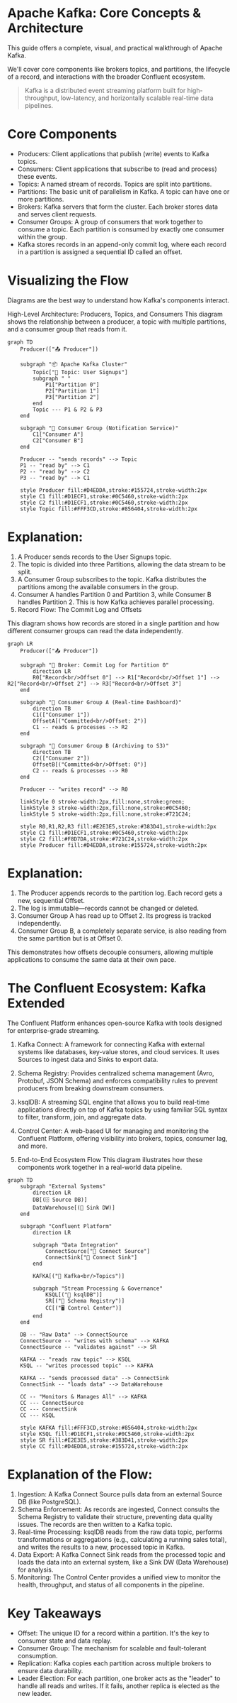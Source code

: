 # Apache Kafka: Core Concepts & Architecture
This guide offers a complete, visual, and practical walkthrough of Apache Kafka. 

We'll cover core components like brokers topics, and partitions, the lifecycle of a record, and interactions with the broader Confluent ecosystem.

> Kafka is a distributed event streaming platform built for high-throughput, low-latency, and horizontally scalable real-time data pipelines.


# Core Components
- Producers: Client applications that publish (write) events to Kafka topics.
- Consumers: Client applications that subscribe to (read and process) these events.
- Topics: A named stream of records. Topics are split into partitions.
- Partitions: The basic unit of parallelism in Kafka. A topic can have one or more partitions.
- Brokers: Kafka servers that form the cluster. Each broker stores data and serves client requests.
- Consumer Groups: A group of consumers that work together to consume a topic. Each partition is consumed by exactly one consumer within the group.
- Kafka stores records in an append-only commit log, where each record in a partition is assigned a sequential ID called an offset.

# Visualizing the Flow
Diagrams are the best way to understand how Kafka's components interact.

High-Level Architecture: Producers, Topics, and Consumers
This diagram shows the relationship between a producer, a topic with multiple partitions, and a consumer group that reads from it.

```mermaid
graph TD
    Producer(["📤 Producer"])

    subgraph "📦 Apache Kafka Cluster"
        Topic["🔹 Topic: User Signups"]
        subgraph " "
            P1["Partition 0"]
            P2["Partition 1"]
            P3["Partition 2"]
        end
        Topic --- P1 & P2 & P3
    end

    subgraph "👥 Consumer Group (Notification Service)"
        C1["Consumer A"]
        C2["Consumer B"]
    end

    Producer -- "sends records" --> Topic
    P1 -- "read by" --> C1
    P2 -- "read by" --> C2
    P3 -- "read by" --> C1

    style Producer fill:#D4EDDA,stroke:#155724,stroke-width:2px
    style C1 fill:#D1ECF1,stroke:#0C5460,stroke-width:2px
    style C2 fill:#D1ECF1,stroke:#0C5460,stroke-width:2px
    style Topic fill:#FFF3CD,stroke:#856404,stroke-width:2px

```

# Explanation:

1. A Producer sends records to the User Signups topic.
1. The topic is divided into three Partitions, allowing the data stream to be split.
1. A Consumer Group subscribes to the topic. Kafka distributes the partitions among the available consumers in the group.
1. Consumer A handles Partition 0 and Partition 3, while Consumer B handles Partition 2. This is how Kafka achieves parallel processing.
1. Record Flow: The Commit Log and Offsets

This diagram shows how records are stored in a single partition and how different consumer groups can read the data independently.

```mermaid
graph LR
    Producer(["📤 Producer"])

    subgraph "🧱 Broker: Commit Log for Partition 0"
        direction LR
        R0["Record<br/>Offset 0"] --> R1["Record<br/>Offset 1"] --> R2["Record<br/>Offset 2"] --> R3["Record<br/>Offset 3"]
    end

    subgraph "👥 Consumer Group A (Real-time Dashboard)"
        direction TB
        C1(["Consumer 1"])
        OffsetA[("Committed<br/>Offset: 2")]
        C1 -- reads & processes --> R2
    end

    subgraph "👥 Consumer Group B (Archiving to S3)"
        direction TB
        C2(["Consumer 2"])
        OffsetB[("Committed<br/>Offset: 0")]
        C2 -- reads & processes --> R0
    end

    Producer -- "writes record" --> R0

    linkStyle 0 stroke-width:2px,fill:none,stroke:green;
    linkStyle 3 stroke-width:2px,fill:none,stroke:#0C5460;
    linkStyle 5 stroke-width:2px,fill:none,stroke:#721C24;

    style R0,R1,R2,R3 fill:#E2E3E5,stroke:#383D41,stroke-width:2px
    style C1 fill:#D1ECF1,stroke:#0C5460,stroke-width:2px
    style C2 fill:#F8D7DA,stroke:#721C24,stroke-width:2px
    style Producer fill:#D4EDDA,stroke:#155724,stroke-width:2px
```

# Explanation:
1. The Producer appends records to the partition log. Each record gets a new, sequential Offset.
1. The log is immutable—records cannot be changed or deleted.
1. Consumer Group A has read up to Offset 2. Its progress is tracked independently.
1. Consumer Group B, a completely separate service, is also reading from the same partition but is at Offset 0.

This demonstrates how offsets decouple consumers, allowing multiple applications to consume the same data at their own pace.

# The Confluent Ecosystem: Kafka Extended
The Confluent Platform enhances open-source Kafka with tools designed for enterprise-grade streaming.

1. Kafka Connect: A framework for connecting Kafka with external systems like databases, key-value stores, and cloud services. It uses Sources to ingest data and Sinks to export data.

1. Schema Registry: Provides centralized schema management (Avro, Protobuf, JSON Schema) and enforces compatibility rules to prevent producers from breaking downstream consumers.

1. ksqlDB: A streaming SQL engine that allows you to build real-time applications directly on top of Kafka topics by using familiar SQL syntax to filter, transform, join, and aggregate data.

1. Control Center: A web-based UI for managing and monitoring the Confluent Platform, offering visibility into brokers, topics, consumer lag, and more.

1. End-to-End Ecosystem Flow
This diagram illustrates how these components work together in a real-world data pipeline.

```mermaid
graph TD
    subgraph "External Systems"
        direction LR
        DB[(🗄️ Source DB)]
        DataWarehouse[(🏢 Sink DW)]
    end

    subgraph "Confluent Platform"
        direction LR

        subgraph "Data Integration"
            ConnectSource["🔌 Connect Source"]
            ConnectSink["🔌 Connect Sink"]
        end

        KAFKA[("🔹 Kafka<br/>Topics")]

        subgraph "Stream Processing & Governance"
            KSQL[("🚀 ksqlDB")]
            SR[("📜 Schema Registry")]
            CC[("🖥️ Control Center")]
        end
    end

    DB -- "Raw Data" --> ConnectSource
    ConnectSource -- "writes with schema" --> KAFKA
    ConnectSource -- "validates against" --> SR

    KAFKA -- "reads raw topic" --> KSQL
    KSQL -- "writes processed topic" --> KAFKA

    KAFKA -- "sends processed data" --> ConnectSink
    ConnectSink -- "loads data" --> DataWarehouse

    CC -- "Monitors & Manages All" --> KAFKA
    CC --- ConnectSource
    CC --- ConnectSink
    CC --- KSQL

    style KAFKA fill:#FFF3CD,stroke:#856404,stroke-width:2px
    style KSQL fill:#D1ECF1,stroke:#0C5460,stroke-width:2px
    style SR fill:#E2E3E5,stroke:#383D41,stroke-width:2px
    style CC fill:#D4EDDA,stroke:#155724,stroke-width:2px
```

# Explanation of the Flow:

1. Ingestion: A Kafka Connect Source pulls data from an external Source DB (like PostgreSQL).
1. Schema Enforcement: As records are ingested, Connect consults the Schema Registry to validate their structure, preventing data quality issues. The records are then written to a Kafka topic.
1. Real-time Processing: ksqlDB reads from the raw data topic, performs transformations or aggregations (e.g., calculating a running sales total), and writes the results to a new, processed topic in Kafka.
1. Data Export: A Kafka Connect Sink reads from the processed topic and loads the data into an external system, like a Sink DW (Data Warehouse) for analysis.
1. Monitoring: The Control Center provides a unified view to monitor the health, throughput, and status of all components in the pipeline.

# Key Takeaways

* Offset: The unique ID for a record within a partition. It's the key to consumer state and data replay.
* Consumer Group: The mechanism for scalable and fault-tolerant consumption.
* Replication: Kafka copies each partition across multiple brokers to ensure data durability.
* Leader Election: For each partition, one broker acts as the "leader" to handle all reads and writes. If it fails, another replica is elected as the new leader.